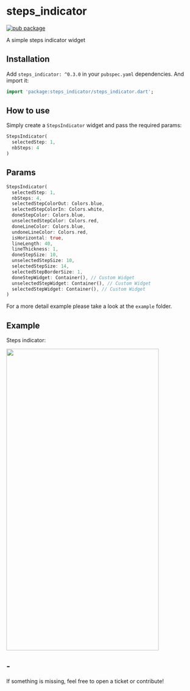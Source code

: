 # steps_indicator

[![pub package](https://img.shields.io/pub/v/steps_indicator.svg?style=for-the-badge&color=blue)](https://pub.dartlang.org/packages/steps_indicator)

A simple steps indicator widget

## Installation

Add `steps_indicator: ^0.3.0` in your `pubspec.yaml` dependencies. And import it:

```dart
import 'package:steps_indicator/steps_indicator.dart';
```

## How to use

Simply create a `StepsIndicator` widget and pass the required params:

```dart
StepsIndicator(
  selectedStep: 1,
  nbSteps: 4
)
```

## Params

```dart
StepsIndicator(
  selectedStep: 1,
  nbSteps: 4,
  selectedStepColorOut: Colors.blue,
  selectedStepColorIn: Colors.white,
  doneStepColor: Colors.blue,
  unselectedStepColor: Colors.red,
  doneLineColor: Colors.blue,
  undoneLineColor: Colors.red,
  isHorizontal: true,
  lineLength: 40,
  lineThickness: 1,
  doneStepSize: 10,
  unselectedStepSize: 10,
  selectedStepSize: 14,
  selectedStepBorderSize: 1,
  doneStepWidget: Container(), // Custom Widget 
  unselectedStepWidget: Container(), // Custom Widget 
  selectedStepWidget: Container(), // Custom Widget 
)
```

For a more detail example please take a look at the `example` folder.

## Example

Steps indicator:

<img src="https://raw.githubusercontent.com/huextrat/steps_indicator/master/example/screenshot.png" width="400" height="790">

## -

If something is missing, feel free to open a ticket or contribute!
